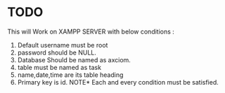 # TODO
This will Work on XAMPP SERVER with below conditions :
1. Default username must be root
2. password should be NULL.
3. Database Should be named as axciom.
4. table must be named as task
5. name,date,time are its table heading
6. Primary key is id.
NOTE* Each and every condition must be satisfied.
